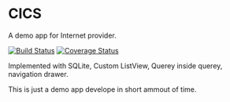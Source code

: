 # CICS
A demo app for Internet provider. 

[![Build Status](https://travis-ci.org/sazal-ns/CICS.svg?branch=master)](https://travis-ci.org/sazal-ns/CICS) [![Coverage Status](https://coveralls.io/repos/github/sazal-ns/CICS/badge.svg?branch=master)](https://coveralls.io/github/sazal-ns/CICS?branch=master)

Implemented with SQLite, Custom ListView, Querey inside querey, navigation drawer. 

This is just a demo app develope in short ammout of time.
